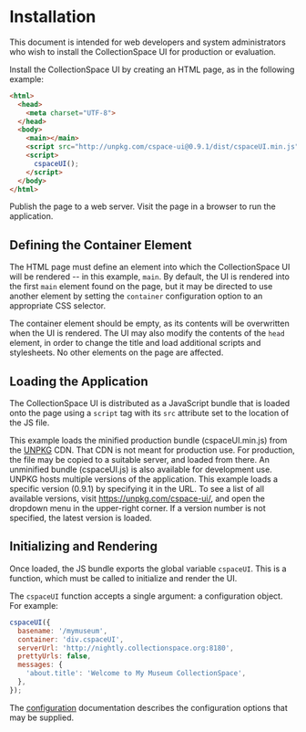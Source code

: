 # Installation

This document is intended for web developers and system administrators who wish to install the CollectionSpace UI for production or evaluation.

Install the CollectionSpace UI by creating an HTML page, as in the following example:

```HTML
<html>
  <head>
    <meta charset="UTF-8">
  </head>
  <body>
    <main></main>
    <script src="http://unpkg.com/cspace-ui@0.9.1/dist/cspaceUI.min.js"></script>
    <script>
      cspaceUI();
    </script>
  </body>
</html>
```

Publish the page to a web server. Visit the page in a browser to run the application.

## Defining the Container Element

The HTML page must define an element into which the CollectionSpace UI will be rendered -- in this example, `main`. By default, the UI is rendered into the first `main` element found on the page, but it may be directed to use another element by setting the `container` configuration option to an appropriate CSS selector.

The container element should be empty, as its contents will be overwritten when the UI is rendered. The UI may also modify the contents of the `head` element, in order to change the title and load additional scripts and stylesheets. No other elements on the page are affected.

## Loading the Application

The CollectionSpace UI is distributed as a JavaScript bundle that is loaded onto the page using a `script` tag with its `src` attribute set to the location of the JS file.

This example loads the minified production bundle (cspaceUI.min.js) from the [UNPKG](https://unpkg.com) CDN. That CDN is not meant for production use. For production, the file may be copied to a suitable server, and loaded from there. An unminified bundle (cspaceUI.js) is also available for development use. UNPKG hosts multiple versions of the application. This example loads a specific version (0.9.1) by specifying it in the URL. To see a list of all available versions, visit https://unpkg.com/cspace-ui/, and open the dropdown menu in the upper-right corner. If a version number is not specified, the latest version is loaded.

## Initializing and Rendering

Once loaded, the JS bundle exports the global variable `cspaceUI`. This is a function, which must be called to initialize and render the UI.

The `cspaceUI` function accepts a single argument: a configuration object. For example:

```JavaScript
cspaceUI({
  basename: '/mymuseum',
  container: 'div.cspaceUI',
  serverUrl: 'http://nightly.collectionspace.org:8180',
  prettyUrls: false,
  messages: {
    'about.title': 'Welcome to My Museum CollectionSpace',
  },
});
```

The [configuration](../configuration) documentation describes the configuration options that may be supplied.
